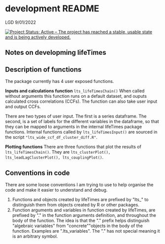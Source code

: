 development README
================
LGD
9/01/2022

[![Project Status: Active – The project has reached a stable, usable state and is being actively developed.](https://www.repostatus.org/badges/latest/active.svg)](https://www.repostatus.org/#active)

## Notes on developming lifeTimes

## **Description of functions**

The package currently has 4 user exposed functions.

**Inputs and calculations function** `lts_lifeTimesChain()` When called without arguments this function runs on a default dataset, and ouputs calculated cross correlations (CCFs). The function can also take user input and output CCFs.

There are two types of user input. The first is a series dataframe. The second, is a set of labels for the different variables in the dataframe, so that they can be mapped to arguments in the internal lifeTimes package functions. Internal functions called by `lts_lifeTimesInput()` are sourced in the script `"lts_wide_ccf_df_cluster_diff.R"`.

**Plotting functions** There are three functions that plot the results of `lts_lifeTimesChain()`. They are `lts_clusterPlot(), lts_leadLagClusterPlot(), lts_couplingPlot()`.

## **Conventions in code**

There are some loose conventions I am trying to use to help organise the code and make it easier to understand and debug.

1.  Functions and objects created by lifeTimes are prefixed by "lts\_" to distinguish them from objects created by R or other packages.
2.  Function arguments and variables in function created by lifeTimes, are prefixed by "." in the function arguments definition, and throughout the body of the function. The idea is that the "." prefix helps distinguish "algebraic variables" from "concrete""objects in the body of the function. Examples are ".lts\_variables". The "." has not special meaning it is an arbitrary symbol.
